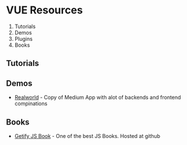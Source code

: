 # VUE Resources

 1. Tutorials
 2. Demos
 3. Plugins
 4. Books

## Tutorials

## Demos
- [Realworld](https://github.com/gothinkster/realworld) - Copy of Medium App with alot of backends and frontend compinations

## Books
- [Getify JS Book](https://github.com/getify/You-Dont-Know-JS) - One of the best JS Books. Hosted at github
<!--stackedit_data:
eyJoaXN0b3J5IjpbMTQ2OTI2OTAzMCw1MTY1MTc4NTEsOTIzNj
MxNDgyLC0xMzg5OTc5OTg5LC0xNzY0ODYyNDk0LDEwMDM3Mzg0
ODNdfQ==
-->